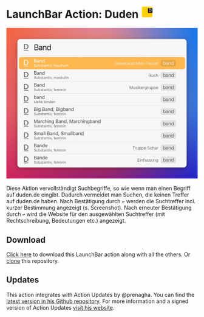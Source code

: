 # LaunchBar Action: Duden <img src="https://github.com/Ptujec/LaunchBar/blob/master/Duden-Action/Duden.lbaction/Contents/Resources/duden1.png?raw=true" width="32"/>

<img src="01.jpg" width="633"/> 

Diese Aktion vervollständigt Suchbegriffe, so wie wenn man einen Begriff auf duden.de eingibt. Dadurch vermeidet man Suchen, die keinen Treffer auf duden.de haben. Nach Bestätigung durch `‌↩` werden die Suchtreffer incl. kurzer Bestimmung angezeigt (s. Screenshot). Nach erneuter Bestätigung durch `↩` wird die Website für den ausgewählten Suchtreffer (mit Rechtschreibung, Bedeutungen etc.) angezeigt.  

## Download

[Click here](https://github.com/Ptujec/LaunchBar/archive/refs/heads/master.zip) to download this LaunchBar action along with all the others. Or [clone](https://docs.github.com/en/repositories/creating-and-managing-repositories/cloning-a-repository) this repository.

## Updates

This action integrates with Action Updates by @prenagha. You can find the [latest version in his Github repository](https://github.com/prenagha/launchbar). For more information and a signed version of Action Updates [visit his website](https://renaghan.com/launchbar/action-updates/).